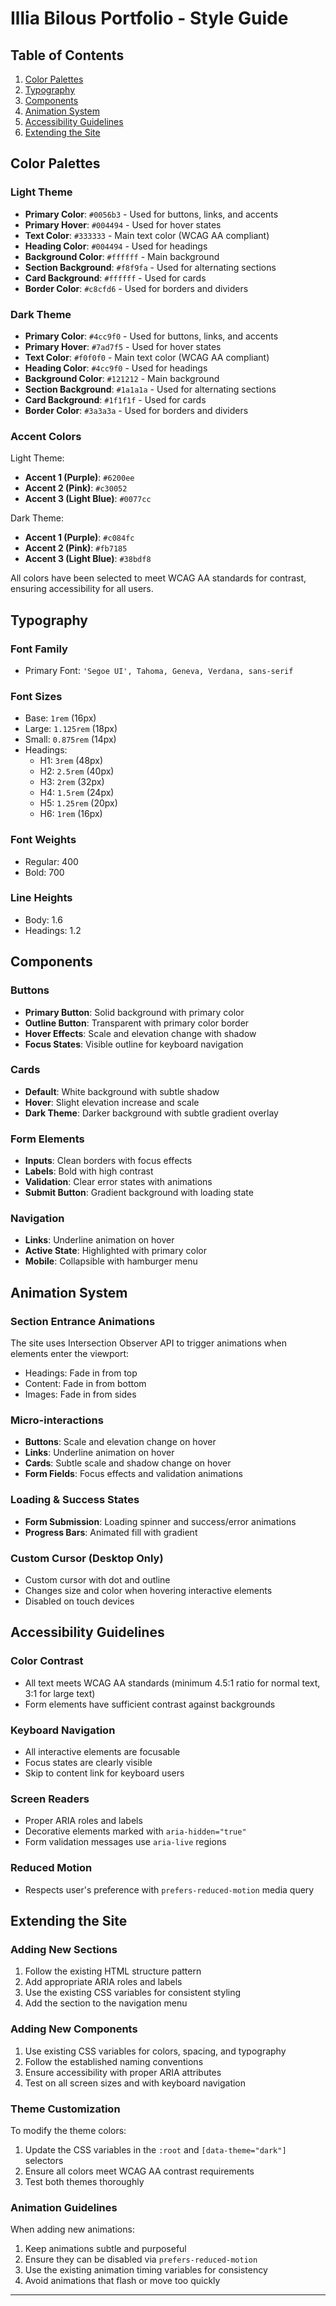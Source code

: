 # Illia Bilous Portfolio - Style Guide

## Table of Contents
1. [Color Palettes](#color-palettes)
2. [Typography](#typography)
3. [Components](#components)
4. [Animation System](#animation-system)
5. [Accessibility Guidelines](#accessibility-guidelines)
6. [Extending the Site](#extending-the-site)

## Color Palettes

### Light Theme
- **Primary Color**: `#0056b3` - Used for buttons, links, and accents
- **Primary Hover**: `#004494` - Used for hover states
- **Text Color**: `#333333` - Main text color (WCAG AA compliant)
- **Heading Color**: `#004494` - Used for headings
- **Background Color**: `#ffffff` - Main background
- **Section Background**: `#f8f9fa` - Used for alternating sections
- **Card Background**: `#ffffff` - Used for cards
- **Border Color**: `#c8cfd6` - Used for borders and dividers

### Dark Theme
- **Primary Color**: `#4cc9f0` - Used for buttons, links, and accents
- **Primary Hover**: `#7ad7f5` - Used for hover states
- **Text Color**: `#f0f0f0` - Main text color (WCAG AA compliant)
- **Heading Color**: `#4cc9f0` - Used for headings
- **Background Color**: `#121212` - Main background
- **Section Background**: `#1a1a1a` - Used for alternating sections
- **Card Background**: `#1f1f1f` - Used for cards
- **Border Color**: `#3a3a3a` - Used for borders and dividers

### Accent Colors
Light Theme:
- **Accent 1 (Purple)**: `#6200ee`
- **Accent 2 (Pink)**: `#c30052`
- **Accent 3 (Light Blue)**: `#0077cc`

Dark Theme:
- **Accent 1 (Purple)**: `#c084fc`
- **Accent 2 (Pink)**: `#fb7185`
- **Accent 3 (Light Blue)**: `#38bdf8`

All colors have been selected to meet WCAG AA standards for contrast, ensuring accessibility for all users.

## Typography

### Font Family
- Primary Font: `'Segoe UI', Tahoma, Geneva, Verdana, sans-serif`

### Font Sizes
- Base: `1rem` (16px)
- Large: `1.125rem` (18px)
- Small: `0.875rem` (14px)
- Headings:
  - H1: `3rem` (48px)
  - H2: `2.5rem` (40px)
  - H3: `2rem` (32px)
  - H4: `1.5rem` (24px)
  - H5: `1.25rem` (20px)
  - H6: `1rem` (16px)

### Font Weights
- Regular: 400
- Bold: 700

### Line Heights
- Body: 1.6
- Headings: 1.2

## Components

### Buttons
- **Primary Button**: Solid background with primary color
- **Outline Button**: Transparent with primary color border
- **Hover Effects**: Scale and elevation change with shadow
- **Focus States**: Visible outline for keyboard navigation

### Cards
- **Default**: White background with subtle shadow
- **Hover**: Slight elevation increase and scale
- **Dark Theme**: Darker background with subtle gradient overlay

### Form Elements
- **Inputs**: Clean borders with focus effects
- **Labels**: Bold with high contrast
- **Validation**: Clear error states with animations
- **Submit Button**: Gradient background with loading state

### Navigation
- **Links**: Underline animation on hover
- **Active State**: Highlighted with primary color
- **Mobile**: Collapsible with hamburger menu

## Animation System

### Section Entrance Animations
The site uses Intersection Observer API to trigger animations when elements enter the viewport:
- Headings: Fade in from top
- Content: Fade in from bottom
- Images: Fade in from sides

### Micro-interactions
- **Buttons**: Scale and elevation change on hover
- **Links**: Underline animation on hover
- **Cards**: Subtle scale and shadow change on hover
- **Form Fields**: Focus effects and validation animations

### Loading & Success States
- **Form Submission**: Loading spinner and success/error animations
- **Progress Bars**: Animated fill with gradient

### Custom Cursor (Desktop Only)
- Custom cursor with dot and outline
- Changes size and color when hovering interactive elements
- Disabled on touch devices

## Accessibility Guidelines

### Color Contrast
- All text meets WCAG AA standards (minimum 4.5:1 ratio for normal text, 3:1 for large text)
- Form elements have sufficient contrast against backgrounds

### Keyboard Navigation
- All interactive elements are focusable
- Focus states are clearly visible
- Skip to content link for keyboard users

### Screen Readers
- Proper ARIA roles and labels
- Decorative elements marked with `aria-hidden="true"`
- Form validation messages use `aria-live` regions

### Reduced Motion
- Respects user's preference with `prefers-reduced-motion` media query

## Extending the Site

### Adding New Sections
1. Follow the existing HTML structure pattern
2. Add appropriate ARIA roles and labels
3. Use the existing CSS variables for consistent styling
4. Add the section to the navigation menu

### Adding New Components
1. Use existing CSS variables for colors, spacing, and typography
2. Follow the established naming conventions
3. Ensure accessibility with proper ARIA attributes
4. Test on all screen sizes and with keyboard navigation

### Theme Customization
To modify the theme colors:
1. Update the CSS variables in the `:root` and `[data-theme="dark"]` selectors
2. Ensure all colors meet WCAG AA contrast requirements
3. Test both themes thoroughly

### Animation Guidelines
When adding new animations:
1. Keep animations subtle and purposeful
2. Ensure they can be disabled via `prefers-reduced-motion`
3. Use the existing animation timing variables for consistency
4. Avoid animations that flash or move too quickly

---